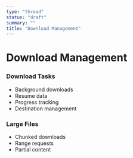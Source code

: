 ```yaml
---
type: "thread"
status: "draft"
summary: ""
title: "Download Management"
---
```


# Download Management


### Download Tasks
- Background downloads
- Resume data
- Progress tracking
- Destination management

### Large Files
- Chunked downloads
- Range requests
- Partial content

